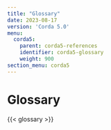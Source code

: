 ```yaml
---
title: "Glossary"
date: 2023-08-17
version: 'Corda 5.0'
menu:
  corda5:
    parent: corda5-references
    identifier: corda5-glossary
    weight: 900
section_menu: corda5
---
```


# Glossary
{{< glossary >}}
